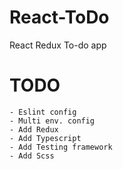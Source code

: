 # React-ToDo
React Redux To-do app

# TODO
    - Eslint config
    - Multi env. config
    - Add Redux
    - Add Typescript
    - Add Testing framework
    - Add Scss
    